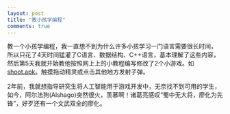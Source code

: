 ```yaml
---
layout: post
title: "教小孩学编程"
comments: true
---
```


教一个小孩学编程，我一直想不到为什么许多小孩学习一门语言需要很长时间，<!--more--> 所以只花了4天时间猛灌了C语言、数据结构、C++语言，基本理解了这些内容，然后第5天我就开始教他按照网上上的小教程编写修改了2个小游戏。如 [shoot.apk](http://hwdong.com/games/shoot.apk)。触摸拖动精灵或点击其他地方发射子弹。

2年前，我就想指导研究生将人工智能用于游戏开发中，无奈找不到可用的学生，如今，阿尔法狗(Alshago)突然很火，羡慕啊！诸葛亮感叹“蜀中无大将，廖化为先锋”，好歹还有一个文武双全的廖化。


